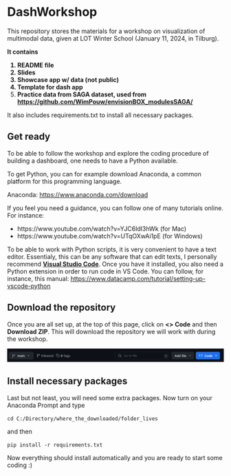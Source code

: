 # DashWorkshop

This repository stores the materials for a workshop on visualization of multimodal data, given at LOT Winter School (January 11, 2024, in Tilburg).

<b>It contains 

1. README file
2. Slides
3. Showcase app w/ data (not public)
4. Template for dash app
5. Practice data from SAGA dataset, used from https://github.com/WimPouw/envisionBOX_modulesSAGA/ </b>

It also includes requirements.txt to install all necessary packages.

## Get ready

To be able to follow the workshop and explore the coding procedure of building a dashboard, one needs to have a Python available.

To get Python, you can for example download Anaconda, a common platform for this programming language.

Anaconda: https://www.anaconda.com/download

If you feel you need a guidance, you can follow one of many tutorials online. For instance:
<ul><li>https://www.youtube.com/watch?v=YJC6ldI3hWk (for Mac)</li>
<li>https://www.youtube.com/watch?v=UTqOXwAi1pE (for Windows)</li></ul>

To be able to work with Python scripts, it is very convenient to have a text editor. Essentialy, this can be any software that can edit texts, I personally recommend <b><a href="https://code.visualstudio.com/">Visual Studio Code</a></b>. Once you have it installed, you also need a Python extension in order to run code in VS Code. 
You can follow, for instance, this manual: https://www.datacamp.com/tutorial/setting-up-vscode-python

## Download the repository

Once you are all set up, at the top of this page, click on <b><> Code</b> and then <b>Download ZIP</b>. This will download the repository we will work with during the workshop. 

![Alt text](image.png)

## Install necessary packages

Last but not least, you will need some extra packages. Now turn on your Anaconda Prompt and type

    cd C:/Directory/where_the_downloaded/folder_lives

and then

    pip install -r requirements.txt

Now everything should install automatically and you are ready to start some coding :)


